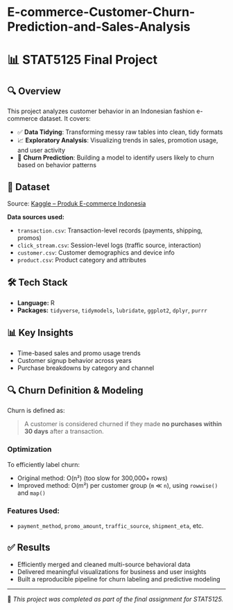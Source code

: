 # E-commerce-Customer-Churn-Prediction-and-Sales-Analysis
# 📊 STAT5125 Final Project

## 🔍 Overview

This project analyzes customer behavior in an Indonesian fashion e-commerce dataset. It covers:

- ✅ **Data Tidying**: Transforming messy raw tables into clean, tidy formats  
- 📈 **Exploratory Analysis**: Visualizing trends in sales, promotion usage, and user activity  
- 🧠 **Churn Prediction**: Building a model to identify users likely to churn based on behavior patterns

## 📂 Dataset

Source: [Kaggle – Produk E-commerce Indonesia](https://www.kaggle.com/datasets/safrizalardanaa/produk-ecommerce-indonesia)

**Data sources used:**

- `transaction.csv`: Transaction-level records (payments, shipping, promos)
- `click_stream.csv`: Session-level logs (traffic source, interaction)
- `customer.csv`: Customer demographics and device info
- `product.csv`: Product category and attributes

## 🛠 Tech Stack

- **Language:** R  
- **Packages:** `tidyverse`, `tidymodels`, `lubridate`, `ggplot2`, `dplyr`, `purrr`

## 📊 Key Insights

- Time-based sales and promo usage trends
- Customer signup behavior across years
- Purchase breakdowns by category and channel

## 🔍 Churn Definition & Modeling

Churn is defined as:  
> A customer is considered churned if they made **no purchases within 30 days** after a transaction.

### Optimization
To efficiently label churn:
- Original method: O(n²) (too slow for 300,000+ rows)
- Improved method: O(m²) per customer group (`m` ≪ `n`), using `rowwise()` and `map()`

### Features Used:
- `payment_method`, `promo_amount`, `traffic_source`, `shipment_eta`, etc.

## ✅ Results

- Efficiently merged and cleaned multi-source behavioral data  
- Delivered meaningful visualizations for business and user insights  
- Built a reproducible pipeline for churn labeling and predictive modeling

---

📌 _This project was completed as part of the final assignment for STAT5125._
